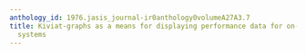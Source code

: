 ```yaml
---
anthology_id: 1976.jasis_journal-ir0anthology0volumeA27A3.7
title: Kiviat-graphs as a means for displaying performance data for on-line retrieval
  systems
---
```

